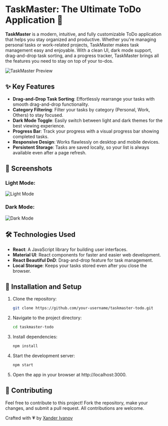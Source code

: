 # TaskMaster: The Ultimate ToDo Application 🚀

**TaskMaster** is a modern, intuitive, and fully customizable ToDo application that helps you stay organized and productive. Whether you're managing personal tasks or work-related projects, TaskMaster makes task management easy and enjoyable. With a clean UI, dark mode support, drag-and-drop task sorting, and a progress tracker, TaskMaster brings all the features you need to stay on top of your to-dos.

![TaskMaster Preview](./screenshots/taskmaster-preview.png)

## ✨ Key Features

- **Drag-and-Drop Task Sorting**: Effortlessly rearrange your tasks with smooth drag-and-drop functionality.
- **Category Filtering**: Filter your tasks by category (Personal, Work, Others) to stay focused.
- **Dark Mode Toggle**: Easily switch between light and dark themes for the best viewing experience.
- **Progress Bar**: Track your progress with a visual progress bar showing completed tasks.
- **Responsive Design**: Works flawlessly on desktop and mobile devices.
- **Persistent Storage**: Tasks are saved locally, so your list is always available even after a page refresh.

## 📸 Screenshots

### Light Mode:
![Light Mode](./screenshots/taskmaster-light.png)

### Dark Mode:
![Dark Mode](./screenshots/taskmaster-dark.png)

## 🛠️ Technologies Used

- **React**: A JavaScript library for building user interfaces.
- **Material UI**: React components for faster and easier web development.
- **React Beautiful DnD**: Drag-and-drop feature for task management.
- **Local Storage**: Keeps your tasks stored even after you close the browser.

## 🚀 Installation and Setup

1. Clone the repository:
   ```bash
   git clone https://github.com/your-username/taskmaster-todo.git
2. Navigate to the project directory:
   ```bash
   cd taskmaster-todo
3. Install dependencies:
   ```bash
   npm install
4. Start the development server:
   ```bash
   npm start
5. Open the app in your browser at http://localhost:3000.

## 🤝 Contributing

Feel free to contribute to this project! Fork the repository, make your changes, and submit a pull request. All contributions are welcome.

Crafted with 💗 by [Xander Ivanov](https://github.com/aivvanov)